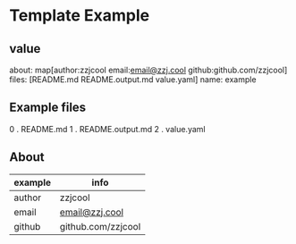 # Template Example

## value


about: map[author:zzjcool email:email@zzj.cool github:github.com/zzjcool]
files: [README.md README.output.md value.yaml]
name: example

## Example files
0 . README.md
1 . README.output.md
2 . value.yaml


## About

|  example  | info |
| --- | --- |
| author | zzjcool |
| email | email@zzj.cool |
| github | github.com/zzjcool |
